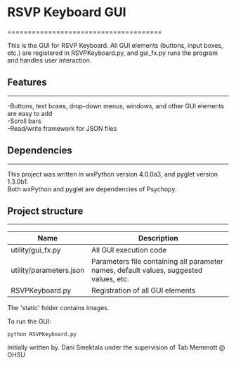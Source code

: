 # RSVP Keyboard GUI
======================================

This is the GUI for RSVP Keyboard. All GUI elements (buttons, input boxes, etc.) are registered in RSVPKeyboard.py, and gui_fx.py runs the program and handles user interaction.

## Features
-----------

-Buttons, text boxes, drop-down menus, windows, and other GUI elements are easy to add  
-Scroll bars  
-Read/write framework for JSON files  

## Dependencies
-------------
This project was written in wxPython version 4.0.0a3, and pyglet version 1.3.0b1.  
Both wxPython and pyglet are dependencies of Psychopy.

## Project structure
---------------
Name | Description
------------- | -------------
utility/gui_fx.py  | All GUI execution code
utility/parameters.json  | Parameters file containing all parameter names, default values, suggested values, etc.
RSVPKeyboard.py | Registration of all GUI elements


The 'static' folder contains images.

To run the GUI:  

`python RSVPKeyboard.py`  


Initially written by. Dani Smektala under the supervision of Tab Memmott @ OHSU

